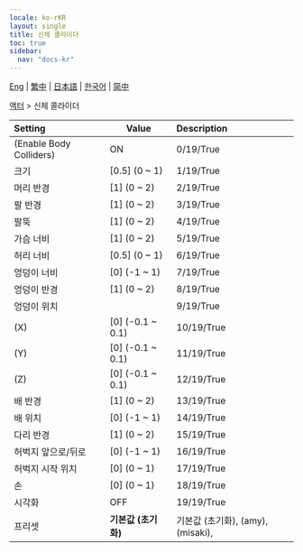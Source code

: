 ```yaml
---
locale: ko-rKR
layout: single
title: 신체 콜라이더
toc: true
sidebar:
  nav: "docs-kr"
---
```

[Eng](/dancexr/menu/2025.4/actor/body_colliders) | [繁中](/tw/dancexr/menu/2025.4/actor/body_colliders) | [日本語](/jp/dancexr/menu/2025.4/actor/body_colliders) | [한국어](/kr/dancexr/menu/2025.4/actor/body_colliders) | [简中](/zh/dancexr/menu/2025.4/actor/body_colliders)

[액터](../menu#액터) > 신체 콜라이더



| Setting | Value | Description |
| :--- | --- | :--- |
| (Enable Body Colliders) | ON | 0/19/True
| 크기 | [0.5] (0 ~ 1) | 1/19/True
| 머리 반경 | [1] (0 ~ 2) | 2/19/True
| 팔 반경 | [1] (0 ~ 2) | 3/19/True
| 팔뚝 | [1] (0 ~ 2) | 4/19/True
| 가슴 너비 | [1] (0 ~ 2) | 5/19/True
| 허리 너비 | [0.5] (0 ~ 1) | 6/19/True
| 엉덩이 너비 | [0] (-1 ~ 1) | 7/19/True
| 엉덩이 반경 | [1] (0 ~ 2) | 8/19/True
| 엉덩이 위치 || 9/19/True
| (X) | [0] (-0.1 ~ 0.1) | 10/19/True
| (Y) | [0] (-0.1 ~ 0.1) | 11/19/True
| (Z) | [0] (-0.1 ~ 0.1) | 12/19/True
| 배 반경 | [1] (0 ~ 2) | 13/19/True
| 배 위치 | [0] (-1 ~ 1) | 14/19/True
| 다리 반경 | [1] (0 ~ 2) | 15/19/True
| 허벅지 앞으로/뒤로 | [0] (-1 ~ 1) | 16/19/True
| 허벅지 시작 위치 | [0] (0 ~ 1) | 17/19/True
| 손 | [0] (0 ~ 1) | 18/19/True
| 시각화 | OFF | 19/19/True
| 프리셋 | **기본값 (초기화)** | 기본값 (초기화), (amy), (misaki),  |

